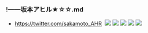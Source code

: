 ### !——坂本アヒル★☆☆.md
- https://twitter.com/sakamoto_AHR
![]()
![](https://pbs.twimg.com/media/EEkU_HzVAAAS6pn?format=jpg&name=4096x4096)
![](https://pbs.twimg.com/media/EEQ7VUbUYAA-abv?format=jpg&name=4096x4096)
![](https://pbs.twimg.com/media/ED3odWCU0AEnOCT?format=jpg&name=4096x4096)
![](https://pbs.twimg.com/media/ED3odWCUUAM3CMh?format=jpg&name=4096x4096)
![](https://pbs.twimg.com/media/EC-bC1nUYAA0eW2?format=jpg&name=4096x4096)
